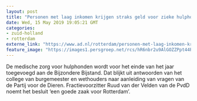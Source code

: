 ```yaml
---
layout: post
title: "Personen met laag inkomen krijgen straks geld voor zieke hulphond"
date: Wed, 15 May 2019 19:05:21 GMT
categories: 
- zuid-holland 
- rotterdam 
externe_link: "https://www.ad.nl/rotterdam/personen-met-laag-inkomen-krijgen-straks-geld-voor-zieke-hulphond~a8d6a1ee/"
feature_image: "https://images1.persgroep.net/rcs/hR6nbr2u9AlGOZZPpt44PcYtLnM/diocontent/148430543/_fitwidth/400/?appId=21791a8992982cd8da851550a453bd7f&quality=0.7"
---
```


De medische zorg voor hulphonden wordt voor het einde van het jaar toegevoegd aan de Bijzondere Bijstand. Dat blijkt uit antwoorden van het college van burgemeester en wethouders naar aanleiding van vragen van de Partij voor de Dieren. Fractievoorzitter Ruud van der Velden van de PvdD noemt het besluit ‘een goede zaak voor Rotterdam’.
